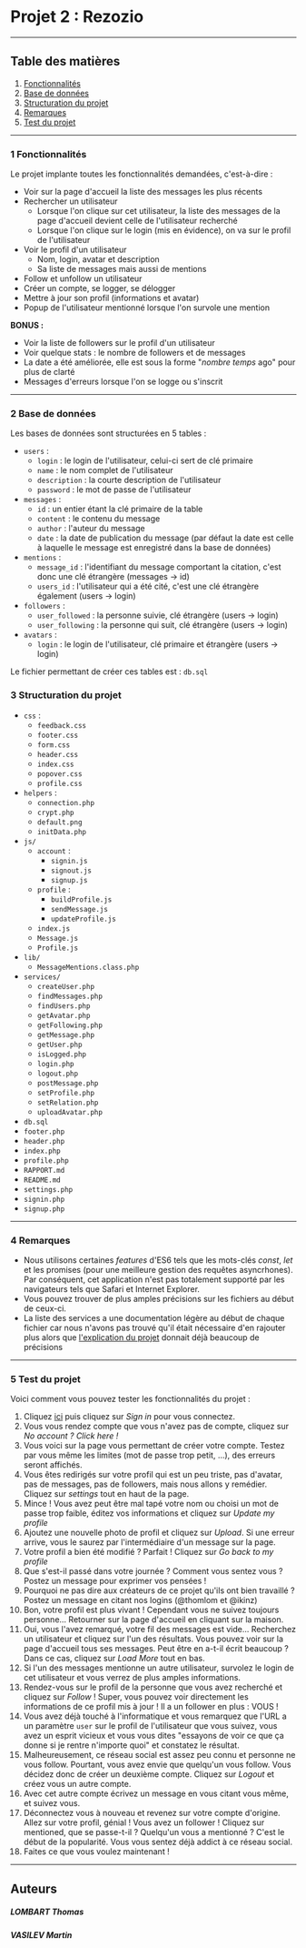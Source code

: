 # Projet 2 : Rezozio

---

## Table des matières

1. [Fonctionnalités](#fonctions)
2. [Base de données](#base)
3. [Structuration du projet](#structuration)
4. [Remarques](#remarques)
5. [Test du projet](#test)

---

### <a name="fonctions">1 Fonctionnalités</a>

Le projet implante toutes les fonctionnalités demandées, c'est-à-dire :

* Voir sur la page d'accueil la liste des messages les plus récents
* Rechercher un utilisateur
  * Lorsque l'on clique sur cet utilisateur, la liste des messages de la page d'accueil devient celle de l'utilisateur recherché
  * Lorsque l'on clique sur le login (mis en évidence), on va sur le profil de l'utilisateur
* Voir le profil d'un utilisateur
  * Nom, login, avatar et description
  * Sa liste de messages mais aussi de mentions
* Follow et unfollow un utilisateur
* Créer un compte, se logger, se délogger
* Mettre à jour son profil (informations et avatar)
* Popup de l'utilisateur mentionné lorsque l'on survole une mention

**BONUS :**
* Voir la liste de followers sur le profil d'un utilisateur
* Voir quelque stats : le nombre de followers et de messages
* La date a été améliorée, elle est sous la forme "*nombre* *temps* ago" pour plus de clarté
* Messages d'erreurs lorsque l'on se logge ou s'inscrit
---

### <a name="base">2 Base de données</a>

Les bases de données sont structurées en 5 tables :

* `users` :
  * `login` : le login de l'utilisateur, celui-ci sert de clé primaire
  * `name` : le nom complet de l'utilisateur
  * `description` : la courte description de l'utilisateur
  * `password` : le mot de passe de l'utilisateur
* `messages` :
  * `id` : un entier étant la clé primaire de la table
  * `content` : le contenu du message
  * `author` : l'auteur du message
  * `date` : la date de publication du message (par défaut la date est celle à laquelle le message est enregistré dans la base de données)
* `mentions` :
  * `message_id` : l'identifiant du message comportant la citation, c'est donc une clé étrangère (messages -> id)
  * `users_id` : l'utilisateur qui a été cité, c'est une clé étrangère également (users -> login)
* `followers` :
  * `user_followed` : la personne suivie, clé étrangère (users -> login)
  * `user_following` : la personne qui suit, clé étrangère (users -> login)
* `avatars` :
  * `login` : le login de l'utilisateur, clé primaire et étrangère (users -> login)

Le fichier permettant de créer ces tables est : `db.sql`

### <a name="structuration">3 Structuration du projet</a>

* `css` :
  * `feedback.css`
  * `footer.css`
  * `form.css`
  * `header.css`
  * `index.css`
  * `popover.css`
  * `profile.css`
* `helpers` :
  * `connection.php`
  * `crypt.php`
  * `default.png`
  * `initData.php`
* `js/`
  * `account` :
    * `signin.js`
    * `signout.js`
    * `signup.js`
  * `profile` :
    * `buildProfile.js`
    * `sendMessage.js`
    * `updateProfile.js`
  * `index.js`
  * `Message.js`
  * `Profile.js`
* `lib/`
  * `MessageMentions.class.php`
* `services/`
  * `createUser.php`
  * `findMessages.php`
  * `findUsers.php`
  * `getAvatar.php`
  * `getFollowing.php`
  * `getMessage.php`
  * `getUser.php`
  * `isLogged.php`
  * `login.php`
  * `logout.php`
  * `postMessage.php`
  * `setProfile.php`
  * `setRelation.php`
  * `uploadAvatar.php`
* `db.sql`
* `footer.php`
* `header.php`
* `index.php`
* `profile.php`
* `RAPPORT.md`
* `README.md`
* `settings.php`
* `signin.php`
* `signup.php`

---

### <a name="remarques">4 Remarques</a>

* Nous utilisons certaines *features* d'ES6 tels que les mots-clés *const*, *let* et les promises (pour une meilleure gestion des requêtes asyncrhones). Par conséquent, cet application n'est pas totalement supporté par les navigateurs tels que Safari et Internet Explorer.
* Vous pouvez trouver de plus amples précisions sur les fichiers au début de ceux-ci.
* La liste des services a une documentation légère au début de chaque fichier car nous n'avons pas trouvé qu'il était nécessaire d'en rajouter plus alors que [l'explication du projet](http://www.fil.univ-lille1.fr/~bogaert/tw2/projet2017-2/projet2017-2.html) donnait déjà beaucoup de précisions

---

### <a name="test">5 Test du projet</a>

Voici comment vous pouvez tester les fonctionnalités du projet :

1. Cliquez [ici](http://webtp.fil.univ-lille1.fr/~lombart/rezozio) puis cliquez sur *Sign in* pour vous connectez.
2. Vous vous rendez compte que vous n'avez pas de compte, cliquez sur *No account ? Click here !*
3. Vous voici sur la page vous permettant de créer votre compte. Testez par vous même les limites (mot de passe trop petit, ...), des erreurs seront affichés.
4. Vous êtes redirigés sur votre profil qui est un peu triste, pas d'avatar, pas de messages, pas de followers, mais nous allons y remédier. Cliquez sur *settings* tout en haut de la page.
5. Mince ! Vous avez peut être mal tapé votre nom ou choisi un mot de passe trop faible, éditez vos informations et cliquez sur *Update my profile*
6. Ajoutez une nouvelle photo de profil et cliquez sur *Upload*. Si une erreur arrive, vous le saurez par l'intermédiaire d'un message sur la page.
7. Votre profil a bien été modifié ? Parfait ! Cliquez sur *Go back to my profile*
8. Que s'est-il passé dans votre journée ? Comment vous sentez vous ? Postez un message pour exprimer vos pensées !
9. Pourquoi ne pas dire aux créateurs de ce projet qu'ils ont bien travaillé ? Postez un message en citant nos logins (@thomlom et @ikinz)
10. Bon, votre profil est plus vivant ! Cependant vous ne suivez toujours personne... Retourner sur la page d'accueil en cliquant sur la maison.
11. Oui, vous l'avez remarqué, votre fil des messages est vide... Recherchez un utilisateur et cliquez sur l'un des résultats. Vous pouvez voir sur la page d'accueil tous ses messages. Peut être en a-t-il écrit beaucoup ? Dans ce cas, cliquez sur *Load More* tout en bas.
12. Si l'un des messages mentionne un autre utilisateur, survolez le login de cet utilisateur et vous verrez de plus amples informations.
13. Rendez-vous sur le profil de la personne que vous avez recherché et cliquez sur *Follow* ! Super, vous pouvez voir directement les informations de ce profil mis à jour ! Il a un follower en plus : VOUS !
14. Vous avez déjà touché à l'informatique et vous remarquez que l'URL a un paramètre `user` sur le profil de l'utilisateur que vous suivez, vous avez un esprit vicieux et vous vous dites "essayons de voir ce que ça donne si je rentre n'importe quoi" et constatez le résultat.
15. Malheureusement, ce réseau social est assez peu connu et personne ne vous follow. Pourtant, vous avez envie que quelqu'un vous follow. Vous décidez donc de créer un deuxième compte. Cliquez sur *Logout* et créez vous un autre compte.
16. Avec cet autre compte écrivez un message en vous citant vous même, et suivez vous.
17. Déconnectez vous à nouveau et revenez sur votre compte d'origine. Allez sur votre profil, génial ! Vous avez un follower ! Cliquez sur mentioned, que se passe-t-il ? Quelqu'un vous a mentionné ? C'est le début de la popularité. Vous vous sentez déjà addict à ce réseau social.
18. Faites ce que vous voulez maintenant !

---

## Auteurs
##### LOMBART Thomas
##### VASILEV Martin
